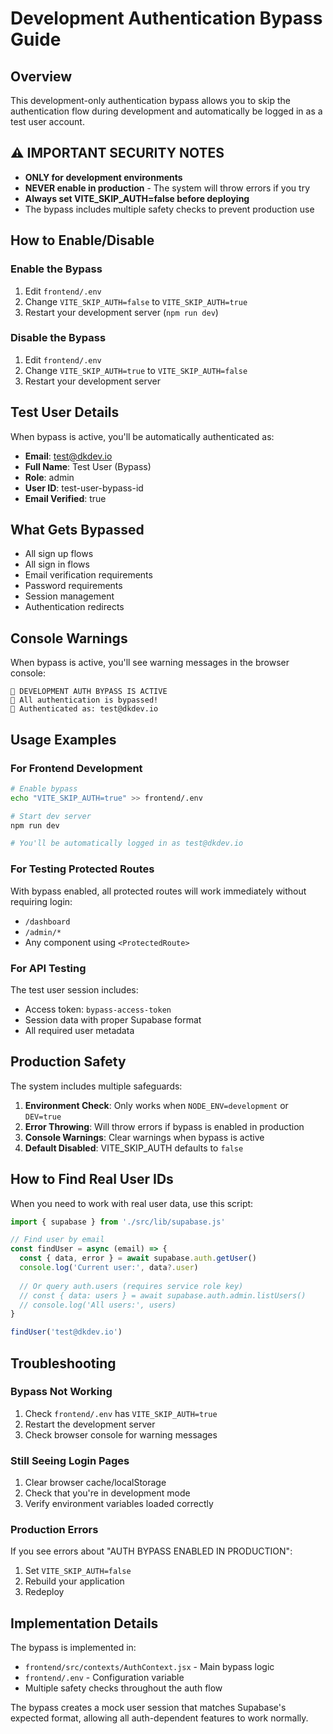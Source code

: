 # Development Authentication Bypass Guide

## Overview
This development-only authentication bypass allows you to skip the authentication flow during development and automatically be logged in as a test user account.

## ⚠️ IMPORTANT SECURITY NOTES
- **ONLY for development environments**
- **NEVER enable in production** - The system will throw errors if you try
- **Always set VITE_SKIP_AUTH=false before deploying**
- The bypass includes multiple safety checks to prevent production use

## How to Enable/Disable

### Enable the Bypass
1. Edit `frontend/.env`
2. Change `VITE_SKIP_AUTH=false` to `VITE_SKIP_AUTH=true`
3. Restart your development server (`npm run dev`)

### Disable the Bypass
1. Edit `frontend/.env` 
2. Change `VITE_SKIP_AUTH=true` to `VITE_SKIP_AUTH=false`
3. Restart your development server

## Test User Details
When bypass is active, you'll be automatically authenticated as:
- **Email**: test@dkdev.io
- **Full Name**: Test User (Bypass)
- **Role**: admin
- **User ID**: test-user-bypass-id
- **Email Verified**: true

## What Gets Bypassed
- All sign up flows
- All sign in flows  
- Email verification requirements
- Password requirements
- Session management
- Authentication redirects

## Console Warnings
When bypass is active, you'll see warning messages in the browser console:
```
🚨 DEVELOPMENT AUTH BYPASS IS ACTIVE
🚨 All authentication is bypassed!
🚨 Authenticated as: test@dkdev.io
```

## Usage Examples

### For Frontend Development
```bash
# Enable bypass
echo "VITE_SKIP_AUTH=true" >> frontend/.env

# Start dev server  
npm run dev

# You'll be automatically logged in as test@dkdev.io
```

### For Testing Protected Routes
With bypass enabled, all protected routes will work immediately without requiring login:
- `/dashboard`
- `/admin/*`
- Any component using `<ProtectedRoute>`

### For API Testing
The test user session includes:
- Access token: `bypass-access-token`
- Session data with proper Supabase format
- All required user metadata

## Production Safety
The system includes multiple safeguards:

1. **Environment Check**: Only works when `NODE_ENV=development` or `DEV=true`
2. **Error Throwing**: Will throw errors if bypass is enabled in production
3. **Console Warnings**: Clear warnings when bypass is active
4. **Default Disabled**: VITE_SKIP_AUTH defaults to `false`

## How to Find Real User IDs
When you need to work with real user data, use this script:

```javascript
import { supabase } from './src/lib/supabase.js'

// Find user by email
const findUser = async (email) => {
  const { data, error } = await supabase.auth.getUser()
  console.log('Current user:', data?.user)
  
  // Or query auth.users (requires service role key)
  // const { data: users } = await supabase.auth.admin.listUsers()
  // console.log('All users:', users)
}

findUser('test@dkdev.io')
```

## Troubleshooting

### Bypass Not Working
1. Check `frontend/.env` has `VITE_SKIP_AUTH=true`
2. Restart the development server
3. Check browser console for warning messages

### Still Seeing Login Pages
1. Clear browser cache/localStorage
2. Check that you're in development mode
3. Verify environment variables loaded correctly

### Production Errors
If you see errors about "AUTH BYPASS ENABLED IN PRODUCTION":
1. Set `VITE_SKIP_AUTH=false`
2. Rebuild your application
3. Redeploy

## Implementation Details
The bypass is implemented in:
- `frontend/src/contexts/AuthContext.jsx` - Main bypass logic
- `frontend/.env` - Configuration variable
- Multiple safety checks throughout the auth flow

The bypass creates a mock user session that matches Supabase's expected format, allowing all auth-dependent features to work normally.